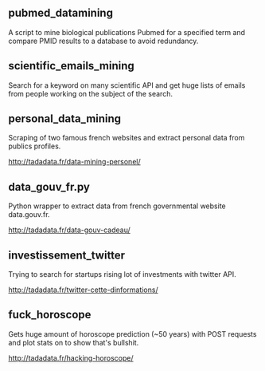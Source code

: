 ## pubmed_datamining

A script to mine biological publications Pubmed for a specified term and compare PMID results to a database to avoid redundancy.

## scientific_emails_mining

Search for a keyword on many scientific API and get huge lists of emails from people working on the subject of the search.

## personal_data_mining

Scraping of two famous french websites and extract personal data from publics profiles.

http://tadadata.fr/data-mining-personel/

## data_gouv_fr.py

Python wrapper to extract data from french governmental website data.gouv.fr.

http://tadadata.fr/data-gouv-cadeau/
 	
## investissement_twitter

Trying to search for startups rising lot of investments with twitter API.

http://tadadata.fr/twitter-cette-dinformations/

## fuck_horoscope

Gets huge amount of horoscope prediction (~50 years) with POST requests and plot stats on to show that's bullshit.

http://tadadata.fr/hacking-horoscope/
